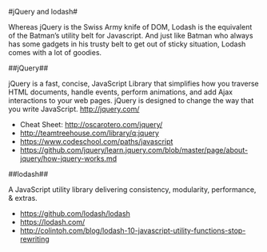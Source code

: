 #jQuery and lodash#

Whereas jQuery is the Swiss Army knife of DOM, Lodash is the equivalent of the Batman’s utility belt for Javascript. And just like Batman who always has some gadgets in his trusty belt to get out of sticky situation, Lodash comes with a lot of goodies.

##jQuery##

jQuery is a fast, concise, JavaScript Library that simplifies how you traverse HTML documents, handle events, perform animations, and add Ajax interactions to your web pages. jQuery is designed to change the way that you write JavaScript. http://jquery.com/

- Cheat Sheet: http://oscarotero.com/jquery/
- http://teamtreehouse.com/library/q:jquery
- https://www.codeschool.com/paths/javascript
- https://github.com/jquery/learn.jquery.com/blob/master/page/about-jquery/how-jquery-works.md


##lodash##

A JavaScript utility library delivering consistency, modularity, performance, & extras.

- https://github.com/lodash/lodash
- https://lodash.com/
- http://colintoh.com/blog/lodash-10-javascript-utility-functions-stop-rewriting

